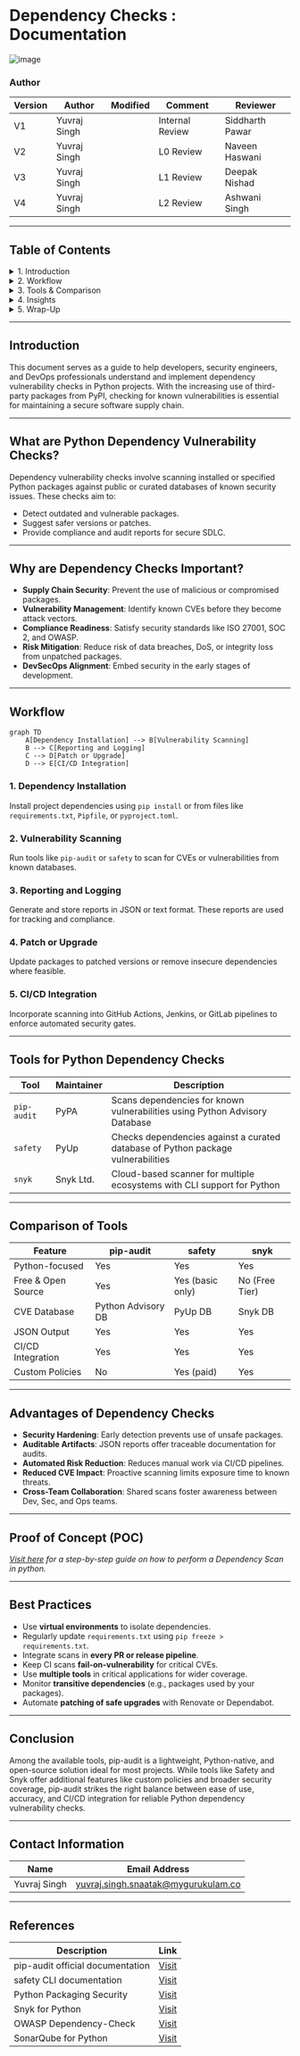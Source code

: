 # Dependency Checks : Documentation

![image](https://github.com/user-attachments/assets/7b825f31-17a1-49c1-b924-f7c525d0e8b9)

### Author

| Version | Author        | Modified | Comment         | Reviewer         |
|---------|---------------|----------|------------------|------------------|
| V1      | Yuvraj Singh  |          | Internal Review | Siddharth Pawar  |
| V2      | Yuvraj Singh  |          | L0 Review       | Naveen Haswani   |
| V3      | Yuvraj Singh  |          | L1 Review       | Deepak Nishad    |
| V4      | Yuvraj Singh  |          | L2 Review       | Ashwani Singh    |

---

## Table of Contents

<details>
<summary>1. Introduction</summary>

- [Introduction](#introduction)  
- [What are Python Dependency Vulnerability Checks?](#what-are-python-dependency-vulnerability-checks)  
- [Why are Dependency Checks Important?](#why-are-dependency-checks-important)  

</details>

<details>
<summary>2. Workflow</summary>

- [Workflow](#workflow)  
  - [1. Dependency Installation](#1-dependency-installation)  
  - [2. Vulnerability Scanning](#2-vulnerability-scanning)  
  - [3. Reporting and Logging](#3-reporting-and-logging)  
  - [4. Patch or Upgrade](#4-patch-or-upgrade)  
  - [5. CI/CD Integration](#5-cicd-integration)  

</details>

<details>
<summary>3. Tools & Comparison</summary>

- [Tools for Python Dependency Checks](#tools-for-python-dependency-checks)  
- [Comparison of Tools](#comparison-of-tools)  

</details>

<details>
<summary>4. Insights</summary>

- [Advantages of Dependency Checks](#advantages-of-dependency-checks)  
- [Proof of Concept (POC)](#proof-of-concept-poc)  
- [Best Practices](#best-practices)  

</details>

<details>
<summary>5. Wrap-Up</summary>

- [Conclusion](#conclusion)  
- [Contact Information](#contact-information)  
- [References](#references)  

</details>

---

## Introduction

This document serves as a guide to help developers, security engineers, and DevOps professionals understand and implement dependency vulnerability checks in Python projects. With the increasing use of third-party packages from PyPI, checking for known vulnerabilities is essential for maintaining a secure software supply chain.

---

## What are Python Dependency Vulnerability Checks?

Dependency vulnerability checks involve scanning installed or specified Python packages against public or curated databases of known security issues. These checks aim to:

- Detect outdated and vulnerable packages.
- Suggest safer versions or patches.
- Provide compliance and audit reports for secure SDLC.

---

## Why are Dependency Checks Important?

- **Supply Chain Security**: Prevent the use of malicious or compromised packages.
- **Vulnerability Management**: Identify known CVEs before they become attack vectors.
- **Compliance Readiness**: Satisfy security standards like ISO 27001, SOC 2, and OWASP.
- **Risk Mitigation**: Reduce risk of data breaches, DoS, or integrity loss from unpatched packages.
- **DevSecOps Alignment**: Embed security in the early stages of development.

---

## Workflow

```mermaid
graph TD
    A[Dependency Installation] --> B[Vulnerability Scanning]
    B --> C[Reporting and Logging]
    C --> D[Patch or Upgrade]
    D --> E[CI/CD Integration]
```
### 1. Dependency Installation

Install project dependencies using `pip install` or from files like `requirements.txt`, `Pipfile`, or `pyproject.toml`.

### 2. Vulnerability Scanning

Run tools like `pip-audit` or `safety` to scan for CVEs or vulnerabilities from known databases.

### 3. Reporting and Logging

Generate and store reports in JSON or text format. These reports are used for tracking and compliance.

### 4. Patch or Upgrade

Update packages to patched versions or remove insecure dependencies where feasible.

### 5. CI/CD Integration

Incorporate scanning into GitHub Actions, Jenkins, or GitLab pipelines to enforce automated security gates.

---

## Tools for Python Dependency Checks

| Tool         | Maintainer      | Description |
|--------------|------------------|-------------|
| `pip-audit`  | PyPA             | Scans dependencies for known vulnerabilities using Python Advisory Database |
| `safety`     | PyUp             | Checks dependencies against a curated database of Python package vulnerabilities |
| `snyk`       | Snyk Ltd.        | Cloud-based scanner for multiple ecosystems with CLI support for Python |

---

## Comparison of Tools

| Feature                  | pip-audit          | safety            | snyk              |
|--------------------------|--------------------|--------------------|--------------------|
| Python-focused           | Yes                | Yes                | Yes                |
| Free & Open Source       | Yes                | Yes (basic only)   | No (Free Tier)     |
| CVE Database             | Python Advisory DB | PyUp DB            | Snyk DB            |
| JSON Output              | Yes                | Yes                | Yes                |
| CI/CD Integration        | Yes                | Yes                | Yes                |
| Custom Policies          | No                 | Yes (paid)         | Yes                |


---

## Advantages of Dependency Checks

- **Security Hardening**: Early detection prevents use of unsafe packages.
- **Auditable Artifacts**: JSON reports offer traceable documentation for audits.
- **Automated Risk Reduction**: Reduces manual work via CI/CD pipelines.
- **Reduced CVE Impact**: Proactive scanning limits exposure time to known threats.
- **Cross-Team Collaboration**: Shared scans foster awareness between Dev, Sec, and Ops teams.

---

## Proof of Concept (POC)

*[Visit here]() for a step-by-step guide on how to perform a Dependency Scan in python.*

---

## Best Practices

- Use **virtual environments** to isolate dependencies.
- Regularly update `requirements.txt` using `pip freeze > requirements.txt`.
- Integrate scans in **every PR or release pipeline**.
- Keep CI scans **fail-on-vulnerability** for critical CVEs.
- Use **multiple tools** in critical applications for wider coverage.
- Monitor **transitive dependencies** (e.g., packages used by your packages).
- Automate **patching of safe upgrades** with Renovate or Dependabot.

---

## Conclusion

Among the available tools, pip-audit is a lightweight, Python-native, and open-source solution ideal for most projects. While tools like Safety and Snyk offer additional features like custom policies and broader security coverage, pip-audit strikes the right balance between ease of use, accuracy, and CI/CD integration for reliable Python dependency vulnerability checks.

---

## Contact Information

| Name          | Email Address                              |
|---------------|--------------------------------------------|
| Yuvraj Singh  | yuvraj.singh.snaatak@mygurukulam.co        |

---

## References

| Description                                    | Link                                                                                         |
|------------------------------------------------|----------------------------------------------------------------------------------------------|
| pip-audit official documentation               | [Visit](https://pypi.org/project/pip-audit/)                                                 |
| safety CLI documentation                       | [Visit](https://pyup.io/safety/)                                                             |
| Python Packaging Security                      | [Visit](https://packaging.python.org/en/latest/guides/distributing-packages-using-setuptools/#security-best-practices) |
| Snyk for Python                                | [Visit](https://snyk.io/docs/python/)                                                        |
| OWASP Dependency-Check                         | [Visit](https://owasp.org/www-project-dependency-check/)                                     |
| SonarQube for Python                           | [Visit](https://docs.sonarsource.com/sonarqube/latest/analyzing-source-code/python/)         |
